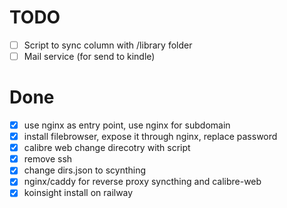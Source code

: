 # TODO

- [ ] Script to sync column with /library folder
- [ ] Mail service (for send to kindle)

# Done

- [x] use nginx as entry point, use nginx for subdomain
- [x] install filebrowser, expose it through nginx, replace password
- [x] calibre web change direcotry with script
- [x] remove ssh
- [x] change dirs.json to scynthing
- [x] nginx/caddy for reverse proxy syncthing and calibre-web
- [x] koinsight install on railway
